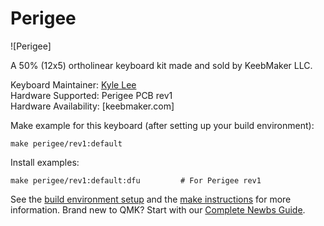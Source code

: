 Perigee
===

![Perigee]

A 50% (12x5) ortholinear keyboard kit made and sold by KeebMaker LLC. 

Keyboard Maintainer: [Kyle Lee](https://github.com/klee813)  
Hardware Supported: Perigee PCB rev1  
Hardware Availability: [keebmaker.com]

Make example for this keyboard (after setting up your build environment):

    make perigee/rev1:default

Install examples:

    make perigee/rev1:default:dfu         # For Perigee rev1
    
See the [build environment setup](https://docs.qmk.fm/#/getting_started_build_tools) and the [make instructions](https://docs.qmk.fm/#/getting_started_make_guide) for more information. Brand new to QMK? Start with our [Complete Newbs Guide](https://docs.qmk.fm/#/newbs).
